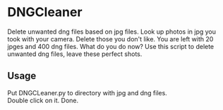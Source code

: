 # DNGCleaner

Delete unwanted dng files based on jpg files.
Look up photos in jpg you took with your camera.
Delete those you don't like. You are left with 20 jpges and
400 dng files. What do you do now? Use this script to delete
unwanted dng files, leave these perfect shots. 

## Usage
Put DNGCLeaner.py to directory with jpg and dng files.  
Double click on it.
Done.
